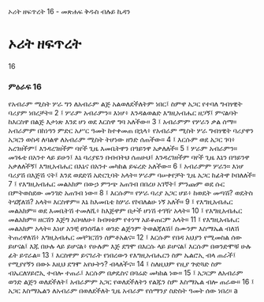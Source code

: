﻿
 ኦሪት ዘፍጥረት 16 - መጽሐፍ ቅዱስ ብሉይ ኪዳን
# ኦሪት ዘፍጥረት
16
### ምዕራፍ 16
የአብራም ሚስት ሦራ ግን ለአብራም ልጅ አልወለደችለትም ነበር፤ ስምዋ አጋር የተባለ ግብፃዊት ባሪያም ነበረቻት።
2 ፤ ሦራም አብራምን። እነሆ፥ እንዳልወልድ እግዚአብሔር ዘጋኝ፤ ምናልባት ከእርስዋ በልጅ እታነጽ እንደ ሆነ ወደ እርስዋ ግባ አለችው።
3 ፤ አብራምም የሦራን ቃል ሰማ። አብራምም በከነዓን ምድር አሥር ዓመት ከተቀመጠ በኋላ፥ የአብራም ሚስት ሦራ ግብፃዊት ባሪያዋን አጋርን ወስዳ ለባልዋ ለአብራም ሚስት ትሆነው ዘንድ ሰጠችው።
4 ፤ እርሱም ወደ አጋር ገባ፥ አረገዘችም፤ እንዳረገዘችም ባየች ጊዜ እመቤትዋን በዓይንዋ አቃለለች።
5 ፤ ሦራም አብራምን። መገፋቴ በአንተ ላይ ይሁን፤ እኔ ባሪያዬን በብብትህ ሰጠሁህ፤ እንዳረገዘችም ባየች ጊዜ እኔን በዓይንዋ አቃለለችኝ፤ እግዚአብሔር በእኔና በአንተ መካከል ይፍረድ አለችው።
6 ፤ አብራምም ሦራን። እነሆ ባሪያሽ በእጅሽ ናት፤ እንደ ወደድሽ አድርጊባት አላት። ሦራም ባሠቀየቻት ጊዜ አጋር ከፊትዋ ኮበለለች።
7 ፤ የእግዚአብሔር መልአክም በውኃ ምንጭ አጠገብ በበረሀ አገኛት፤ ምንጩም ወደ ሱር በምትወስደው መንገድ አጠገብ ነው።
8 ፤ እርሱም። የሦራ ባሪያ አጋር ሆይ፥ ከወዴት መጣሽ? ወዴትስ ትሄጃለሽ? አላት። እርስዋም። እኔ ከእመቤቴ ከሦራ የኮበለልሁ ነኝ አለች።
9 ፤ የእግዚአብሔር መልአክም። ወደ እመቤትሽ ተመለሺ፥ ከእጅዋም በታች ሆነሽ ተገዥ አላት።
10 ፤ የእግዚአብሔር መልአክም። ዘርሽን እጅግ አበዛለሁ፥ ከብዛቱም የተነሣ አይቆጠርም አላት።
11 ፤ የእግዚአብሔር መልአክም አላት። እነሆ አንቺ ፀንሰሻል፥ ወንድ ልጅንም ትወልጃለሽ፤ ስሙንም እስማኤል ብለሽ ትጠሪዋለሽ፥ እግዚአብሔር መቸገርሽን ሰምቶአልና።
12 ፤ እርሱም የበዳ አህያን የሚመስል ሰው ይሆናል፤ እጁ በሁሉ ላይ ይሆናል፥ የሁሉም እጅ ደግሞ በእርሱ ላይ ይሆናል፤ እርሱም በወንድሞቹ ሁሉ ፊት ይኖራል።
13 ፤ እርስዋም ይናገራት የነበረውን የእግዚአብሔርን ስም ኤልሮኢ ብላ ጠራች፤ የሚያየኝን በውኑ እዚህ ደግሞ አየሁትን? ብላለችና።
14 ፤ ስለዚህም የዚያ ጕድጓድ ስም ብኤርለሃይሮኢ ተብሎ ተጠራ፤ እርሱም በቃዴስና በባሬድ መካከል ነው።
15 ፤ አጋርም ለአብራም ወንድ ልጅን ወለደችለት፤ አብራምም አጋር የወለደችለትን የልጁን ስም እስማኤል ብሎ ጠራው።
16 ፤ አጋር እስማኤልን ለአብራም በወለደችለት ጊዜ አብራም የሰማንያ ስድስት ዓመት ሰው ነበረ። a 
